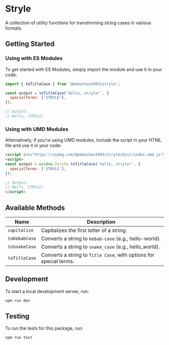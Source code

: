 # Stryle

A collection of utility functions for transforming string cases in various formats.

## Getting Started

### Using with ES Modules

To get started with ES Modules, simply import the module and use it in your code:

```js
import { toTitleCase } from '@memochou1993/stryle';

const output = toTitleCase('hello, stryle!', {
  specialTerms: ['STRYLE'],
});

// Output:
// Hello, STRYLE!
```

### Using with UMD Modules

Alternatively, if you're using UMD modules, include the script in your HTML file and use it in your code:

```html
<script src="https://unpkg.com/@memochou1993/stryle/dist/index.umd.js"></script>
<script>
const output = window.Stryle.toTitleCase('hello, stryle!', {
  specialTerms: ['STRYLE'],
});

// Output:
// Hello, STRYLE!
</script>
```

## Available Methods

| Name | Description |
| --- | --- |
| `capitalize` | Capitalizes the first letter of a string. |
| `toKebabCase` | Converts a string to `kebab-case` (e.g., hello-world). |
| `toSnakeCase` | Converts a string to `snake_case` (e.g., hello_world). |
| `toTitleCase` | Converts a string to `Title Case`, with options for special terms. |

## Development

To start a local development server, run:

```bash
npm run dev
```

## Testing

To run the tests for this package, run:

```bash
npm run test
```
